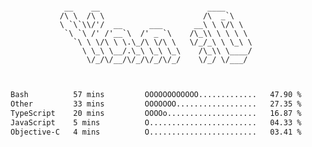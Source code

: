 <div align="center">
<pre><code>
 __    __                        ____      
/\ \  /\ \                      /\  _`\    
\ `\`\\/'/  __      ___       __\ \ \/\ \  
 `\ `\ /' /'__`\  /' _ `\    /\_\\ \ \ \ \ 
   `\ \ \/\ \ \.\_/\ \/\ \   \/_/_\ \ \_\ \
     \ \_\ \__/.\_\ \_\ \_\    /\_\\ \____/
      \/_/\/__/\/_/\/_/\/_/    \/_/ \/___/ 
                                           

</code></pre>

<!--START_SECTION:waka-->

```txt
Bash          57 mins         OOOOOOOOOOOO.............   47.90 %
Other         33 mins         OOOOOOO..................   27.35 %
TypeScript    20 mins         OOOOo....................   16.87 %
JavaScript    5 mins          O........................   04.33 %
Objective-C   4 mins          O........................   03.41 %
```

<!--END_SECTION:waka-->
